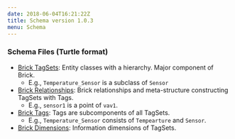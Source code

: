 ```yaml
---
date: 2018-06-04T16:21:22Z
title: Schema version 1.0.3
menu: Schema
---
```


### Schema Files (Turtle format)

- [Brick TagSets](/schema/1.0.3/Brick.ttl): Entity classes with a hierarchy. Major component of Brick.
  - E.g., ``Temperature_Sensor`` is a subclass of ``Sensor``
- [Brick Relationships](/schema/1.0.3/BrickFrame.ttl): Brick relationships and meta-structure constructing TagSets with Tags.
  - E.g., ``sensor1`` is a point of ``vav1``.
- [Brick Tags](/schema/1.0.3/BrickTag.ttl): Tags are subcomponents of all TagSets.
  - E.g., ``Temperature_Sensor`` consists of ``Tempearture`` and ``Sensor``.
- [Brick Dimensions](/schema/1.0.3/BrickUse.ttl): Information dimensions of TagSets.
